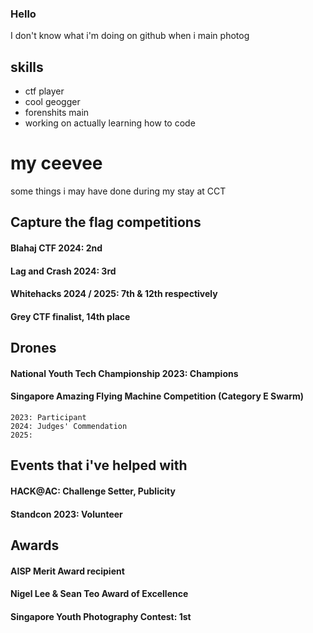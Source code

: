 ### Hello
I don't know what i'm doing on github when i main photog

## skills
- ctf player 
- cool geogger
- forenshits main 
- working on actually learning how to code 

# my ceevee
some things i may have done during my stay at CCT 
## Capture the flag competitions
#### Blahaj CTF 2024: 2nd 
#### Lag and Crash 2024: 3rd 
#### Whitehacks 2024 / 2025: 7th & 12th respectively
#### Grey CTF finalist, 14th place 

## Drones 
#### National Youth Tech Championship 2023: Champions 
#### Singapore Amazing Flying Machine Competition (Category E Swarm)
	2023: Participant 
	2024: Judges' Commendation 
	2025: 

## Events that i've helped with 
#### HACK@AC: Challenge Setter, Publicity
#### Standcon 2023: Volunteer

## Awards
#### AISP Merit Award recipient
#### Nigel Lee & Sean Teo Award of Excellence 
#### Singapore Youth Photography Contest: 1st




